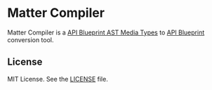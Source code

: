 # Matter Compiler
Matter Compiler is a [API Blueprint AST Media Types](https://github.com/apiaryio/snowcrash/wiki/API-Blueprint-AST-Media-Types) to [API Blueprint](https://apiblueprint.org) conversion tool.

## License
MIT License. See the [LICENSE](LICENSE) file.

